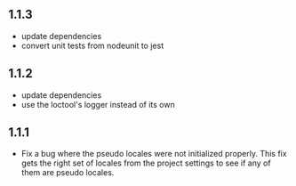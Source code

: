 ## 1.1.3

-   update dependencies
-   convert unit tests from nodeunit to jest

## 1.1.2

-   update dependencies
-   use the loctool's logger instead of its own

## 1.1.1

-   Fix a bug where the pseudo locales were not initialized properly.
    This fix gets the right set of locales from the project settings to
    see if any of them are pseudo locales.
